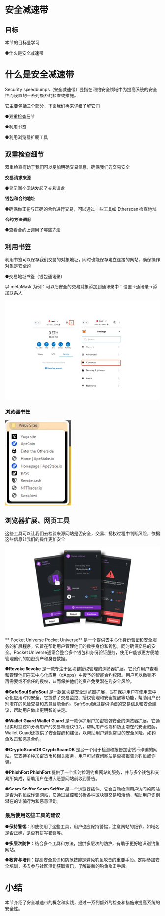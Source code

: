 # 安全减速带

## 目标

本节的目标是学习

●什么是安全减速带





#  什么是安全减速带

Security speedbumps（安全减速带）是指在网络安全领域中为提高系统的安全性而设置的一系列额外的检查或措施。

它主要包括三个部分，下面我们再来详细了解它们

●双重检查细节

●利用书签

●利用浏览器扩展工具



##  双重检查细节

双重检查有助于我们可以更加明确交易信息，确保我们的交易安全

**交易请求来源**

●显示哪个网站发起了交易请求

**钱包和合约地址**

●确保你正在与正确的合约进行交易，可以通过一些工具如 Etherscan 检查地址

**合约方法调用**

●查看合约上调用了哪些方法



##  利用书签

利用书签可以保存我们交易的对象地址，同时也能保存建立连接的网站，确保操作对象是安全的

●交易地址书签（钱包通讯录）

以 metaMask 为例：可以把安全的交易对象添加到通讯录中：设置→通讯录→添加联系人

![image](./assets/6f1a54b6-8734-4d2c-9b1d-d7a4b13316a4.webp)

### 浏览器书签

![image](./assets/5c35fdd3-9e6c-4c77-a94f-699a04bc807c.webp)

## 浏览器扩展、网页工具



这些工具可以让我们去检验来源网站是否安全，交易、授权过程中判断风险，依据这些信息让我们的操作更加安全

![image](./assets/5df08164-3f68-4ca9-b724-9f3fc1e3c4db.webp)

**
Pocket Universe Pocket Universe** 是一个提供去中心化身份验证和安全服务的扩展程序。它旨在帮助用户管理他们的数字身份和钱包，同时确保交易的安全。Pocket Universe通常会整合多个钱包和身份验证服务，使用户能够更方便地管理他们的加密资产和身份数据。

●**Revoke Revoke** 是一款专注于区块链授权管理的浏览器扩展。它允许用户查看和管理他们在去中心化应用（dApps）中授予的智能合约权限。用户可以撤销不再需要或不信任的授权，从而保护他们的资产免受潜在的安全风险。

●**SafeSoul SafeSoul** 是一款区块链安全浏览器扩展，旨在保护用户在使用去中心化应用时的安全。它提供了交易监控、授权管理和安全提醒等功能，帮助用户识别潜在的风险交易和恶意智能合约。SafeSoul通过提供详细的交易信息和安全建议，帮助用户做出更明智的决定。

●**Wallet Guard Wallet Guard** 是一款保护用户加密钱包安全的浏览器扩展。它通过实时监控和分析用户的交易和授权行为，帮助用户检测和防止潜在的安全威胁。Wallet Guard还提供了安全提醒和建议，以帮助用户避免常见的安全风险，如钓鱼攻击和恶意合约。

●**CryptoScamDB CryptoScamDB** 是另一个用于检测和报告加密货币诈骗的网站。它支持多种加密货币和相关服务，用户可以查询网站是否被报告为钓鱼或诈骗。

●**PhishFort PhishFort** 提供了一个实时检测钓鱼网站的服务，并与多个钱包和交易所集成，帮助用户在进入恶意网站前收到警告。

●**Scam Sniffer Scam Sniffer** 是一个浏览器插件，它会自动检测用户访问的网站是否为钓鱼或诈骗网站，它通过监控和分析各种区块链交易和活动，帮助用户识别潜在的诈骗行为和恶意活动。

###  **最后使用这些工具的建议**

●**保持警惕**：即使使用了这些工具，用户也应保持警惕，注意网站的细节，如域名是否正确，是否有拼写错误等。

●**多层次防护**：结合多个工具和方法，提供多层次的防护，有助于更好地识别钓鱼网站。

●**教育与培训**：提高安全意识和防范技能是避免钓鱼攻击的重要手段。定期参加安全培训，多去参与社区活动获取资讯，了解最新的钓鱼攻击手段。

#  小结

本节介绍了安全减速带的概念和实践，通过一系列额外的检查和措施来提高系统的安全性。